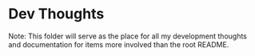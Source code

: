 # Dev Thoughts

Note: This folder will serve as the place for all my development thoughts and documentation for items more involved than the root README.